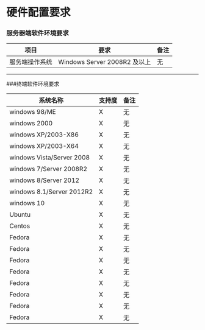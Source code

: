 # 硬件配置要求




### 服务器端软件环境要求




| 项目 | 要求 | 备注 |
| -- | -- | -- |
| 服务端操作系统 | Windows Server 2008R2 及以上 | 无 |


---
###终端软件环境要求


| 系统名称 | 支持度 | 备注 |
| -- | -- | -- |
| windows 98/ME  | X | 无 |
| windows 2000  | X | 无 |
| windows XP/2003-X86  | X | 无 |
| windows XP/2003-X64  | X | 无 |
| windows Vista/Server 2008  | X | 无 |
| windows 7/Server 2008R2  | X | 无 |
| windows 8/Server 2012  | X | 无 |
| windows 8.1/Server 2012R2  | X | 无 |
| windows 10  | X | 无 |
| Ubuntu   | X | 无 |
| Centos  | X | 无 |
| Fedora  | X | 无 |
| Fedora  | X | 无 |
| Fedora  | X | 无 |
| Fedora  | X | 无 |
| Fedora  | X | 无 |
| Fedora  | X | 无 |
| Fedora  | X | 无 |
| Fedora  | X | 无 |




